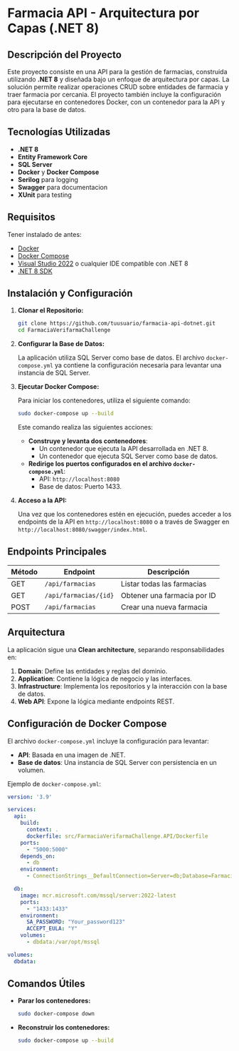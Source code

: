 # Farmacia API - Arquitectura por Capas (.NET 8)

## Descripción del Proyecto

Este proyecto consiste en una API para la gestión de farmacias, construida utilizando **.NET 8** y diseñada bajo un enfoque de arquitectura por capas. La solución permite realizar operaciones CRUD sobre entidades de farmacia y traer farmacia por cercania.
El proyecto también incluye la configuración para ejecutarse en contenedores Docker, con un contenedor para la API y otro para la base de datos.

## Tecnologías Utilizadas

- **.NET 8**
- **Entity Framework Core**
- **SQL Server**
- **Docker** y **Docker Compose**
- **Serilog** para logging
- **Swagger** para documentacion
- **XUnit** para testing

## Requisitos 

Tener instalado de antes:

- [Docker](https://www.docker.com/)
- [Docker Compose](https://docs.docker.com/compose/)
- [Visual Studio 2022](https://visualstudio.microsoft.com/) o cualquier IDE compatible con .NET 8
- [.NET 8 SDK](https://dotnet.microsoft.com/)

## Instalación y Configuración

1. **Clonar el Repositorio:**

   ```bash
   git clone https://github.com/tuusuario/farmacia-api-dotnet.git
   cd FarmaciaVerifarmaChallenge
   ```

2. **Configurar la Base de Datos:**

   La aplicación utiliza SQL Server como base de datos. El archivo `docker-compose.yml` ya contiene la configuración necesaria para levantar una instancia de SQL Server.

3. **Ejecutar Docker Compose:**

   Para iniciar los contenedores, utiliza el siguiente comando:

   ```bash
   sudo docker-compose up --build
   ```

   Este comando realiza las siguientes acciones:
   - **Construye y levanta dos contenedores**:
     - Un contenedor que ejecuta la API desarrollada en .NET 8.
     - Un contenedor que ejecuta SQL Server como base de datos.
   - **Redirige los puertos configurados en el archivo `docker-compose.yml`**:
     - API: `http://localhost:8080`
     - Base de datos: Puerto 1433.

4. **Acceso a la API:**

   Una vez que los contenedores estén en ejecución, puedes acceder a los endpoints de la API en `http://localhost:8080` o a través de Swagger en `http://localhost:8080/swagger/index.html`.

## Endpoints Principales

| Método | Endpoint          | Descripción              |
|--------|-------------------|--------------------------|
| GET    | `/api/farmacias`  | Listar todas las farmacias |
| GET    | `/api/farmacias/{id}` | Obtener una farmacia por ID |
| POST   | `/api/farmacias`  | Crear una nueva farmacia |

## Arquitectura

La aplicación sigue una **Clean architecture**, separando responsabilidades en:

1. **Domain**: Define las entidades y reglas del dominio.
2. **Application**: Contiene la lógica de negocio y las interfaces.
3. **Infrastructure**: Implementa los repositorios y la interacción con la base de datos.
4. **Web API**: Expone la lógica mediante endpoints REST.

## Configuración de Docker Compose

El archivo `docker-compose.yml` incluye la configuración para levantar:

- **API**: Basada en una imagen de .NET.
- **Base de datos**: Una instancia de SQL Server con persistencia en un volumen.

Ejemplo de `docker-compose.yml`:

```yaml
version: '3.9'

services:
  api:
    build:
      context: .
      dockerfile: src/FarmaciaVerifarmaChallenge.API/Dockerfile
    ports:
      - "5000:5000"
    depends_on:
      - db
    environment:
      - ConnectionStrings__DefaultConnection=Server=db;Database=FarmaciaDB;User=sa;Password=Your_password123;

  db:
    image: mcr.microsoft.com/mssql/server:2022-latest
    ports:
      - "1433:1433"
    environment:
      SA_PASSWORD: "Your_password123"
      ACCEPT_EULA: "Y"
    volumes:
      - dbdata:/var/opt/mssql

volumes:
  dbdata:
```

## Comandos Útiles

- **Parar los contenedores:**
  ```bash
  sudo docker-compose down
  ```

- **Reconstruir los contenedores:**
  ```bash
  sudo docker-compose up --build
  ```
